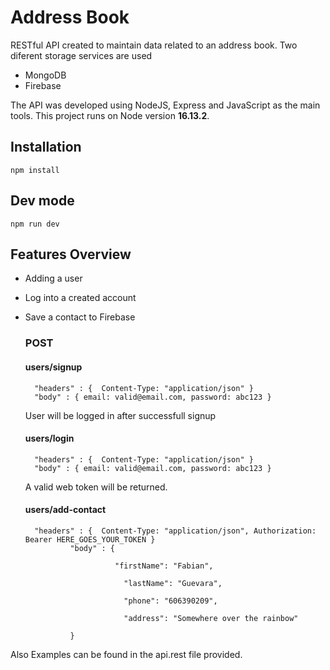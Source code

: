 # Address Book

RESTful API created to maintain data related to an address book. Two diferent storage services are used
- MongoDB 
- Firebase 

The API was developed using NodeJS, Express and JavaScript as the main tools.
This project runs on Node version **16.13.2**.

## Installation
	npm install 

## Dev mode 
	npm run dev

## Features Overview
- Adding a user
- Log into a created account
- Save a contact to Firebase

	
	### POST  
	 #### users/signup
		"headers" : {  Content-Type: "application/json" }
		"body" : { email: valid@email.com, password: abc123 }
	User will be logged in after successfull signup
	#### users/login
		"headers" : {  Content-Type: "application/json" }
		"body" : { email: valid@email.com, password: abc123 }
	A valid web token will be returned.

	#### users/add-contact
		"headers" : {  Content-Type: "application/json", Authorization: Bearer HERE_GOES_YOUR_TOKEN }
				"body" : {

		                  "firstName": "Fabian",
					
							"lastName": "Guevara",

							"phone": "606390209",

							"address": "Somewhere over the rainbow"

				}
  


Also Examples can be found in the api.rest file provided.

